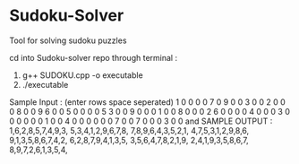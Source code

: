# Sudoku-Solver
Tool for solving sudoku puzzles

cd into Sudoku-solver repo through terminal :

1. g++ SUDOKU.cpp -o executable
2. ./executable

Sample Input : (enter rows space seperated)
1 0 0 0 0 7 0 9 0
0 3 0 0 2 0 0 0 8
0 0 9 6 0 0 5 0 0
0 0 5 3 0 0 9 0 0
0 1 0 0 8 0 0 0 2
6 0 0 0 0 4 0 0 0
3 0 0 0 0 0 0 1 0
0 4 0 0 0 0 0 0 7
0 0 7 0 0 0 3 0 0
and 
SAMPLE OUTPUT :
1,6,2,8,5,7,4,9,3,
5,3,4,1,2,9,6,7,8,
7,8,9,6,4,3,5,2,1,
4,7,5,3,1,2,9,8,6,
9,1,3,5,8,6,7,4,2,
6,2,8,7,9,4,1,3,5,
3,5,6,4,7,8,2,1,9,
2,4,1,9,3,5,8,6,7,
8,9,7,2,6,1,3,5,4,

